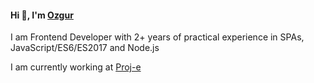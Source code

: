 #### Hi 👋, I'm [Ozgur](https://www.nozgurozturk.com)

I am Frontend Developer with 2+ years of practical experience in SPAs, JavaScript/ES6/ES2017 and Node.js

I am currently working at [Proj-e](https://www.proj-e.com)
